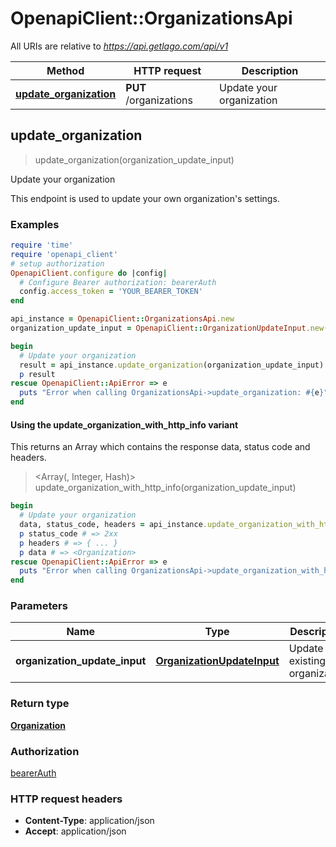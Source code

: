 # OpenapiClient::OrganizationsApi

All URIs are relative to *https://api.getlago.com/api/v1*

| Method | HTTP request | Description |
| ------ | ------------ | ----------- |
| [**update_organization**](OrganizationsApi.md#update_organization) | **PUT** /organizations | Update your organization |


## update_organization

> <Organization> update_organization(organization_update_input)

Update your organization

This endpoint is used to update your own organization's settings.

### Examples

```ruby
require 'time'
require 'openapi_client'
# setup authorization
OpenapiClient.configure do |config|
  # Configure Bearer authorization: bearerAuth
  config.access_token = 'YOUR_BEARER_TOKEN'
end

api_instance = OpenapiClient::OrganizationsApi.new
organization_update_input = OpenapiClient::OrganizationUpdateInput.new({organization: OpenapiClient::OrganizationUpdateInputOrganization.new}) # OrganizationUpdateInput | Update an existing organization

begin
  # Update your organization
  result = api_instance.update_organization(organization_update_input)
  p result
rescue OpenapiClient::ApiError => e
  puts "Error when calling OrganizationsApi->update_organization: #{e}"
end
```

#### Using the update_organization_with_http_info variant

This returns an Array which contains the response data, status code and headers.

> <Array(<Organization>, Integer, Hash)> update_organization_with_http_info(organization_update_input)

```ruby
begin
  # Update your organization
  data, status_code, headers = api_instance.update_organization_with_http_info(organization_update_input)
  p status_code # => 2xx
  p headers # => { ... }
  p data # => <Organization>
rescue OpenapiClient::ApiError => e
  puts "Error when calling OrganizationsApi->update_organization_with_http_info: #{e}"
end
```

### Parameters

| Name | Type | Description | Notes |
| ---- | ---- | ----------- | ----- |
| **organization_update_input** | [**OrganizationUpdateInput**](OrganizationUpdateInput.md) | Update an existing organization |  |

### Return type

[**Organization**](Organization.md)

### Authorization

[bearerAuth](../README.md#bearerAuth)

### HTTP request headers

- **Content-Type**: application/json
- **Accept**: application/json

